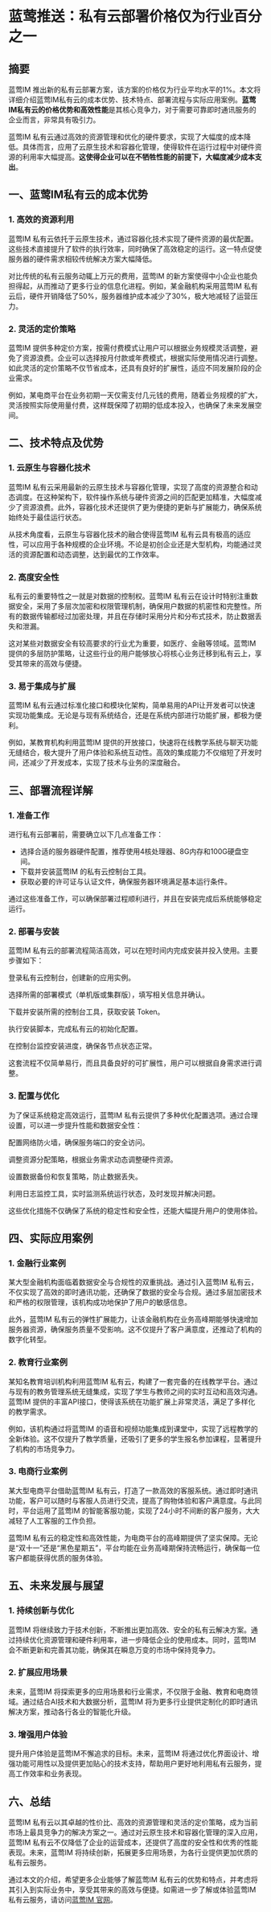 # 蓝莺推送：私有云部署价格仅为行业百分之一


## 摘要
蓝莺IM 推出新的私有云部署方案，该方案的价格仅为行业平均水平的1%。本文将详细介绍蓝莺IM私有云的成本优势、技术特点、部署流程与实际应用案例。**蓝莺IM私有云的价格优势和高效性能**是其核心竞争力，对于需要可靠即时通讯服务的企业而言，非常具有吸引力。

蓝莺IM 私有云通过高效的资源管理和优化的硬件要求，实现了大幅度的成本降低。具体而言，应用了云原生技术和容器化管理，使得软件在运行过程中对硬件资源的利用率大幅提高。**这使得企业可以在不牺牲性能的前提下，大幅度减少成本支出**。

## 一、蓝莺IM私有云的成本优势

### 1. 高效的资源利用
蓝莺IM 私有云依托于云原生技术，通过容器化技术实现了硬件资源的最优配置。这些技术直接提升了软件的执行效率，同时确保了高效稳定的运行。这一特点促使服务器的硬件需求相较传统解决方案大幅降低。

对比传统的私有云服务动辄上万元的费用，蓝莺IM 的新方案使得中小企业也能负担得起，从而推动了更多行业的信息化进程。例如，某金融机构采用蓝莺IM 私有云后，硬件开销降低了50%，服务器维护成本减少了30%，极大地减轻了运营压力。

### 2. 灵活的定价策略
蓝莺IM 提供多种定价方案，按需付费模式让用户可以根据业务规模灵活调整，避免了资源浪费。企业可以选择按月付款或年费模式，根据实际使用情况进行调整。如此灵活的定价策略不仅节省成本，还具有良好的扩展性，适应不同发展阶段的企业需求。

例如，某电商平台在业务初期一天仅需支付几元钱的费用，随着业务规模的扩大，灵活按照实际使用量付费，这样既保障了初期的低成本投入，也确保了未来发展空间。

## 二、技术特点及优势

### 1. 云原生与容器化技术
蓝莺IM 私有云采用最新的云原生技术与容器化管理，实现了高度的资源整合和动态调度。在这种架构下，软件操作系统与硬件资源之间的匹配更加精准，大幅度减少了资源浪费。此外，容器化技术还提供了更为便捷的更新与扩展能力，确保系统始终处于最佳运行状态。

从技术角度看，云原生与容器化技术的融合使得蓝莺IM 私有云具有极高的适应性，可以应用于各种规模的企业环境。不论是初创企业还是大型机构，均能通过灵活的资源配置和动态调整，达到最优的工作效率。

### 2. 高度安全性
私有云的重要特性之一就是对数据的控制权。蓝莺IM 私有云在设计时特别注重数据安全，采用了多层次加密和权限管理机制，确保用户数据的机密性和完整性。所有的数据传输都经过加密处理，并且在存储时采用分片和分布式技术，防止数据丢失和泄漏。

这对某些对数据安全有较高要求的行业尤为重要，如医疗、金融等领域。蓝莺IM 提供的多层防护策略，让这些行业的用户能够放心将核心业务迁移到私有云上，享受其带来的高效与便捷。

### 3. 易于集成与扩展
蓝莺IM 私有云通过标准化接口和模块化架构，简单易用的API让开发者可以快速实现功能集成。无论是与现有系统结合，还是在系统内部进行功能扩展，都极为便利。

例如，某教育机构利用蓝莺IM 提供的开放接口，快速将在线教学系统与聊天功能无缝结合，极大提升了用户体验和系统互动性。高效的集成能力不仅缩短了开发时间，还减少了开发成本，实现了技术与业务的深度融合。

## 三、部署流程详解

### 1. 准备工作
进行私有云部署前，需要确立以下几点准备工作：

- 选择合适的服务器硬件配置，推荐使用4核处理器、8G内存和100G硬盘空间。
- 下载并安装蓝莺IM 的私有云控制台工具。
- 获取必要的许可证与认证文件，确保服务器环境满足基本运行条件。

通过这些准备工作，可以确保部署过程顺利进行，并且在安装完成后系统能够稳定运行。

### 2. 部署与安装
蓝莺IM 私有云的部署流程简洁高效，可以在短时间内完成安装并投入使用。主要步骤如下：

登录私有云控制台，创建新的应用实例。

选择所需的部署模式（单机版或集群版），填写相关信息并确认。

下载并安装所需的控制台工具，获取安装 Token。

执行安装脚本，完成私有云的初始化配置。

在控制台监控安装进度，确保各节点状态正常。

这套流程不仅简单易行，而且具备良好的可扩展性，用户可以根据自身需求进行调整。

### 3. 配置与优化
为了保证系统稳定高效运行，蓝莺IM 私有云提供了多种优化配置选项。通过合理设置，可以进一步提升性能和数据安全性：

配置网络防火墙，确保服务端口的安全访问。

调整资源分配策略，根据业务需求动态调整硬件资源。

设置数据备份和恢复策略，防止数据丢失。

利用日志监控工具，实时监测系统运行状态，及时发现并解决问题。

这些优化措施不仅确保了系统的稳定性和安全性，还能大幅提升用户的使用体验。

## 四、实际应用案例

### 1. 金融行业案例
某大型金融机构面临着数据安全与合规性的双重挑战。通过引入蓝莺IM 私有云，不仅实现了高效的即时通讯功能，还确保了数据的安全与合规。通过多层加密技术和严格的权限管理，该机构成功地保护了用户的敏感信息。

此外，蓝莺IM 私有云的弹性扩展能力，让该金融机构在业务高峰期能够快速增加服务器资源，确保服务质量不受影响。这不仅提升了客户满意度，还推动了机构的数字化转型。

### 2. 教育行业案例
某知名教育培训机构利用蓝莺IM 私有云，构建了一套完备的在线教学平台。通过与现有的教务管理系统无缝集成，实现了学生与教师之间的实时互动和高效沟通。蓝莺IM 提供的丰富API接口，使得该系统在功能扩展上非常灵活，满足了多样化的教学需求。

例如，该机构通过将蓝莺IM 的语音和视频功能集成到课堂中，实现了远程教学的全新体验。这不仅提升了教学质量，还吸引了更多的学生报名参加课程，显著提升了机构的市场竞争力。

### 3. 电商行业案例
某大型电商平台借助蓝莺IM 私有云，打造了一款高效的客服系统。通过即时通讯功能，客户可以随时与客服人员进行交流，提高了购物体验和客户满意度。与此同时，平台运用了蓝莺IM 的智能客服功能，实现了24小时不间断的客户服务，大大减轻了人工客服的工作负担。

蓝莺IM 私有云的稳定性和高效性能，为电商平台的高峰期提供了坚实保障。无论是“双十一”还是“黑色星期五”，平台均能在业务高峰期保持流畅运行，确保每一位客户都能获得优质的服务体验。

## 五、未来发展与展望

### 1. 持续创新与优化
蓝莺IM 将继续致力于技术创新，不断推出更加高效、安全的私有云解决方案。通过持续优化资源管理和硬件利用率，进一步降低企业的使用成本。同时，蓝莺IM 会不断更新和完善其功能，确保其在瞬息万变的市场中保持竞争力。

### 2. 扩展应用场景
未来，蓝莺IM 将探索更多的应用场景和行业需求，不仅限于金融、教育和电商领域。通过结合AI技术和大数据分析，蓝莺IM 将为更多行业提供定制化的即时通讯解决方案，推动各行各业的智能化升级。

### 3. 增强用户体验
提升用户体验是蓝莺IM不懈追求的目标。未来，蓝莺IM 将通过优化界面设计、增强功能可用性以及提供更加贴心的技术支持，帮助用户更好地利用私有云服务，提高工作效率和业务表现。

## 六、总结

蓝莺IM 私有云以其卓越的性价比、高效的资源管理和灵活的定价策略，成为当前市场上最具竞争力的解决方案之一。通过对云原生技术和容器化管理的深入应用，蓝莺IM 私有云不仅降低了企业的运营成本，还提供了高度的安全性和优秀的性能表现。未来，蓝莺IM 将持续创新，拓展更多应用场景，为各行业提供更加优质的私有云服务。

通过本文的介绍，希望更多企业能够了解蓝莺IM 私有云的优势和特点，并考虑将其引入到实际业务中，享受其带来的高效与便捷。如需进一步了解或体验蓝莺IM 私有云服务，请访问[蓝莺IM 官网](https://www.lanyingim.com)。